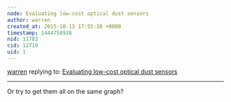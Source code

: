 ```yaml
---
node: Evaluating low-cost optical dust sensors
author: warren
created_at: 2015-10-13 17:55:38 +0000
timestamp: 1444758938
nid: 11783
cid: 12719
uid: 1
---
```




[warren](../profile/warren) replying to: [Evaluating low-cost optical dust sensors](../notes/mathew/05-05-2015/evaluating-low-cost-optical-dust-sensors)

----
Or try to get them all on the same graph?